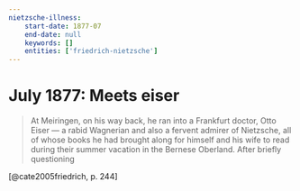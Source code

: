 ```yaml
---
nietzsche-illness:
    start-date: 1877-07
    end-date: null
    keywords: []
    entities: ['friedrich-nietzsche']
---
```


# July 1877: Meets eiser

> At Meiringen, on his way back, he ran into a Frankfurt doctor, Otto Eiser — a
> rabid Wagnerian and also a fervent admirer of Nietzsche, all of whose books
> he had brought along for himself and his wife to read during their summer
> vacation in the Bernese Oberland. After briefly questioning

[@cate2005friedrich, p. 244]
